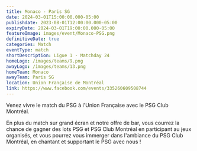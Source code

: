```yaml
---
title: Monaco - Paris SG
date: 2024-03-01T15:00:00.000-05:00
publishdate: 2023-08-01T12:00:00.000-05:00
expiryDate: 2024-03-01T19:00:00.000-05:00
featureImage: images/event/Monaco-PSG.png
definitiveDate: true
categories: Match
eventType: match
shortDescription: Ligue 1 - Matchday 24
homeLogo: /images/teams/9.png
awayLogo: /images/teams/13.png
homeTeam: Monaco
awayTeam: Paris SG
location: Union Française de Montréal
link: https://www.facebook.com/events/335260609508744
---
```


Venez vivre le match du PSG à l'Union Française avec le PSG Club Montréal.

En plus du match sur grand écran et notre offre de bar, vous courrez la chance de gagner des lots PSG et PSG Club Montréal en participant au jeux organisés, et vous pourrez vous immerger dans l'ambiance du PSG Club Montréal, en chantant et supportant le PSG avec nous !
